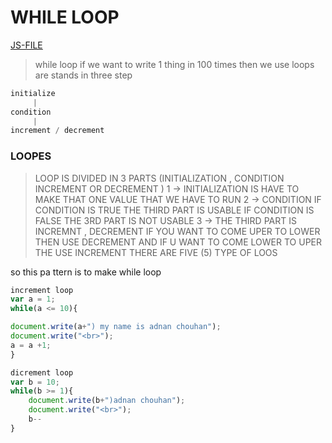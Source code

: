 # WHILE LOOP
[JS-FILE](../js/26-while-loop.js)

>while loop if we want to write 1 thing in 100 times then we use loops are stands in three step

```javascript
initialize
     |
condition
     |
increment / decrement 
```

### LOOPES

>LOOP IS DIVIDED IN 3 PARTS (INITIALIZATION , CONDITION INCREMENT OR DECREMENT ) 1 -> INITIALIZATION IS HAVE TO MAKE THAT ONE VALUE THAT WE HAVE TO RUN 2 -> CONDITION IF CONDITION IS TRUE THE THIRD PART IS USABLE IF CONDITION IS FALSE THE 3RD PART IS NOT USABLE 3 -> THE THIRD PART IS INCREMNT , DECREMENT IF YOU WANT TO COME UPER TO LOWER THEN USE DECREMENT AND IF U WANT TO COME LOWER TO UPER THE USE INCREMENT THERE ARE FIVE (5) TYPE OF LOOS

so this pa    ttern is to make while loop

```javascript
increment loop
var a = 1;
while(a <= 10){

document.write(a+") my name is adnan chouhan");
document.write("<br>");
a = a +1;
}

dicrement loop
var b = 10;
while(b >= 1){
    document.write(b+")adnan chouhan");
    document.write("<br>");
    b--
}
```

